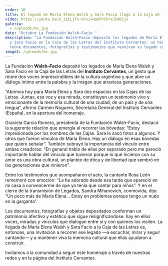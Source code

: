```yaml
---
order: 10
title: El legado de María Elena Walsh y Sara Facio llegó a la Caja de las Letras.
video: https://youtu.be/n_iECLjfn-0?si=HaXFhChreJI46Cjx
galeria:
  - /uploads/ms.jpg
date: "Octubre La Fundación Walsh–Facio "
description: "La Fundación Walsh–Facio depositó los legados de María Elena Walsh
  y Sara Facio en la Caja de las Letras del Instituto Cervantes: un homenaje que
  reúne documentos, fotografías y testimonios que reavivan su legado cultural."
image2: /uploads/ms.jpg
---
```

La Fundación **Walsh–Facio** depositó los legados de María Elena Walsh y Sara Facio en la Caja de las Letras del **Instituto Cervantes**, un gesto que reúne dos voces imprescindibles de la cultura argentina y que abre un diálogo íntimo entre la palabra y la imagen que atraviesa generaciones.

“Abrimos hoy para María Elena y Sara dos espacios en las Cajas de las Letras. Juntas, esa voz y esa mirada, constituyen un testimonio vivo y emocionante de la memoria cultural de una ciudad, de un país y de una lengua”, afirmó Carmen Noguero, Secretaria General del Instituto Cervantes (España), en la apertura del homenaje.

Graciela García Romero, presidenta de la Fundación Walsh–Facio, destacó la sugerente relación que emergía al recorrer las bóvedas: “Estoy impresionada por los nombres de las Cajas. Sara le sacó fotos a algunos. Y otros que fueron vínculos de María Elena. Hay un diálogo en esas bóvedas que quiero señalar”. También subrayó la importancia del vínculo entre ambas creadoras: “En general hablo de ellas por separado pero me pareció importante hablar del vínculo que tuvieron porque lo que hicieron con su amor es una obra cultural, un planteo de ética y de libertad que sembró en las generaciones que vinieron”.

Entre los testimonios que acompañaron el acto, la cantante Rosa León rememoró con emoción: “La he adorado desde esa tarde que apareció en mi casa a convencerme de que yo tenía que cantar para niños”. Y en el cierre de la transmisión de Legados, Sandra Mihanovich, conmovida, dijo: “Un poco más de María Elena… Estoy en problemas porque tengo un nudo en la garganta”.

Los documentos, fotografías y objetos depositados conforman un patrimonio afectivo y estético que sigue resignificándose: hay en ellos voces, miradas y vínculos que dialogan entre sí y con quienes los visiten. La llegada de María Elena Walsh y Sara Facio a la Caja de las Letras es, entonces, una invitación a recorrer ese legado —a escuchar, mirar y seguir cantando— y a mantener viva la memoria cultural que ellas ayudaron a construir.

Invitamos a la comunidad a seguir este homenaje a través de nuestras redes y en la página del Instituto Cervantes.
